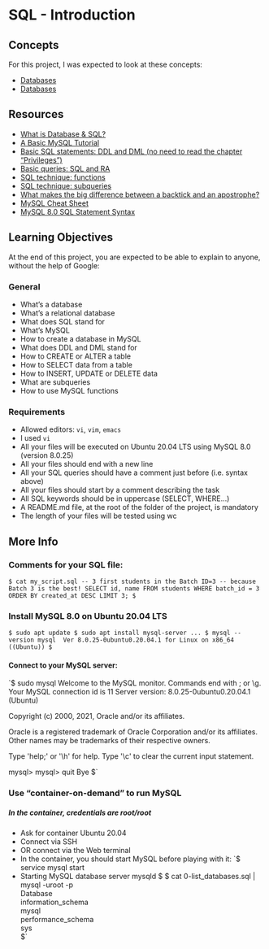 # SQL - Introduction

## Concepts
For this project, I was expected to look at these concepts:
* [Databases](https://alx-intranet.hbtn.io/concepts/37)
* [Databases](https://alx-intranet.hbtn.io/concepts/556)

## Resources
* [What is Database & SQL?](https://alx-intranet.hbtn.io/rltoken/yyRKTEdRkYEVlRgZPbasjw)
* [A Basic MySQL Tutorial](https://alx-intranet.hbtn.io/rltoken/suwJc4APi5piulNQKHKCcg)
* [Basic SQL statements: DDL and DML (no need to read the chapter “Privileges”)](https://alx-intranet.hbtn.io/rltoken/IUKo4-UaRZSKPvXr5u9oBw)
* [Basic queries: SQL and RA](https://alx-intranet.hbtn.io/rltoken/rXKvu2u7vg1Hj6bnX7UgMg)
* [SQL technique: functions](https://alx-intranet.hbtn.io/rltoken/-Riv_dzSYsJyvy-LlaO6Mg)
* [SQL technique: subqueries](https://alx-intranet.hbtn.io/rltoken/QpIXoR--8eBIaidgSWYsBQ)
* [What makes the big difference between a backtick and an apostrophe?](https://alx-intranet.hbtn.io/rltoken/Gt0nFJPJRwW2Y0izzwbVrw)
* [MySQL Cheat Sheet](https://alx-intranet.hbtn.io/rltoken/wLQZvDtRCG9eQ69c8jvYVA)
* [MySQL 8.0 SQL Statement Syntax](https://alx-intranet.hbtn.io/rltoken/HmdmLiYBM0Q34iCYPWd9XQ)

## Learning Objectives
At the end of this project, you are expected to be able to explain to anyone, without the help of Google:

### General
* What’s a database
* What’s a relational database
* What does SQL stand for
* What’s MySQL
* How to create a database in MySQL
* What does DDL and DML stand for
* How to CREATE or ALTER a table
* How to SELECT data from a table
* How to INSERT, UPDATE or DELETE data
* What are subqueries
* How to use MySQL functions

### Requirements
* Allowed editors: `vi`, `vim`, `emacs`
* I used `vi`
* All your files will be executed on Ubuntu 20.04 LTS using MySQL 8.0 (version 8.0.25)
* All your files should end with a new line
* All your SQL queries should have a comment just before (i.e. syntax above)
* All your files should start by a comment describing the task
* All SQL keywords should be in uppercase (SELECT, WHERE…)
* A README.md file, at the root of the folder of the project, is mandatory
* The length of your files will be tested using wc

## More Info
### Comments for your SQL file:
`$ cat my_script.sql
-- 3 first students in the Batch ID=3
-- because Batch 3 is the best!
SELECT id, name FROM students WHERE batch_id = 3 ORDER BY created_at DESC LIMIT 3;
$`

### Install MySQL 8.0 on Ubuntu 20.04 LTS
`$ sudo apt update
$ sudo apt install mysql-server
...
$ mysql --version
mysql  Ver 8.0.25-0ubuntu0.20.04.1 for Linux on x86_64 ((Ubuntu))
$`

#### Connect to your MySQL server:
`$ sudo mysql
Welcome to the MySQL monitor.  Commands end with ; or \g.
Your MySQL connection id is 11
Server version: 8.0.25-0ubuntu0.20.04.1 (Ubuntu)

Copyright (c) 2000, 2021, Oracle and/or its affiliates.

Oracle is a registered trademark of Oracle Corporation and/or its
affiliates. Other names may be trademarks of their respective
owners.

Type 'help;' or '\h' for help. Type '\c' to clear the current input statement.

mysql>
mysql> quit
Bye
$`

### Use “container-on-demand” to run MySQL
##### In the container, credentials are root/root
* Ask for container Ubuntu 20.04
* Connect via SSH
* OR connect via the Web terminal
* In the container, you should start MySQL before playing with it:
`$ service mysql start                                                   
 * Starting MySQL database server mysqld 
$
$ cat 0-list_databases.sql | mysql -uroot -p                               
Database                                                                                   
information_schema                                                                         
mysql                                                                                      
performance_schema                                                                         
sys                      
$`
